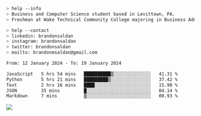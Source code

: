 ````bash
> help --info
> Business and Computer Science student based in Levittown, PA.
> Freshman at Wake Technical Community College majoring in Business Administration.
````

````bash
> help --contact
> linkedin: brandonsaldan
> instagram: brandonsaldan
> twitter: brandonsaldan
> mailto: brandonmsaldan@gmail.com
````

<!--START_SECTION:waka-->

```txt
From: 12 January 2024 - To: 19 January 2024

JavaScript   5 hrs 54 mins   ██████████▒░░░░░░░░░░░░░░   41.31 %
Python       5 hrs 21 mins   █████████▒░░░░░░░░░░░░░░░   37.42 %
Text         2 hrs 16 mins   ████░░░░░░░░░░░░░░░░░░░░░   15.90 %
JSON         35 mins         █░░░░░░░░░░░░░░░░░░░░░░░░   04.14 %
Markdown     7 mins          ▒░░░░░░░░░░░░░░░░░░░░░░░░   00.93 %
```

<!--END_SECTION:waka-->

![](https://komarev.com/ghpvc/?username=brandonsaldan&color=6A8AFF)
